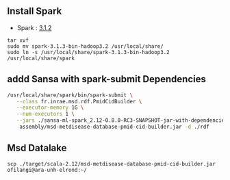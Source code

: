 
## Install Spark

- Spark : [3.1.2](https://dlcdn.apache.org/spark/spark-3.1.3/spark-3.1.3-bin-hadoop3.2.tgz) 

``` 
tar xvf 
sudo mv spark-3.1.3-bin-hadoop3.2 /usr/local/share/
sudo ln -s /usr/local/share/spark-3.1.3-bin-hadoop3.2 /usr/local/share/spark
```

## addd Sansa with spark-submit Dependencies

```sh
/usr/local/share/spark/bin/spark-submit \
   --class fr.inrae.msd.rdf.PmidCidBuilder \
   --executor-memory 1G \
   --num-executors 1 \
   --jars ./sansa-ml-spark_2.12-0.8.0-RC3-SNAPSHOT-jar-with-dependencies.jar \
    assembly/msd-metdisease-database-pmid-cid-builder.jar -d ./rdf
```

## Msd Datalake
``` 
scp ./target/scala-2.12/msd-metdisease-database-pmid-cid-builder.jar ofilangi@ara-unh-elrond:~/
```
